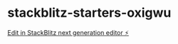 # stackblitz-starters-oxigwu

[Edit in StackBlitz next generation editor ⚡️](https://stackblitz.com/~/github.com/martinezdave/stackblitz-starters-oxigwu)